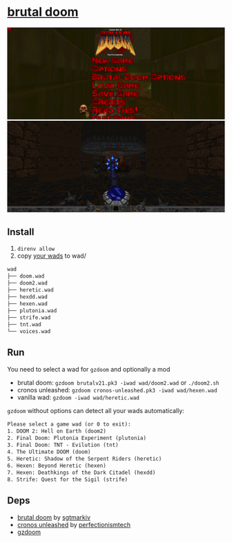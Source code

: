 # [brutal doom](https://youtu.be/oSzYliSASKc)

![](screens/brutal-doom.png)
![](screens/cronos-unleashed.png)

## Install

1. `direnv allow`
2. copy [your wads](https://zdoom.org/wiki/Category:Supported_games) to wad/

```
wad
├── doom.wad
├── doom2.wad
├── heretic.wad
├── hexdd.wad
├── hexen.wad
├── plutonia.wad
├── strife.wad
├── tnt.wad
└── voices.wad
```

## Run 

You need to select a wad for `gzdoom` and optionally a mod

* brutal doom: `gzdoom brutalv21.pk3 -iwad wad/doom2.wad` or `./doom2.sh` 
* cronos unleashed: `gzdoom cronos-unleashed.pk3 -iwad wad/hexen.wad`
* vanilla wad: `gzdoom -iwad wad/heretic.wad`

`gzdoom` without options can detect all your wads automatically:

```
Please select a game wad (or 0 to exit):
1. DOOM 2: Hell on Earth (doom2)
2. Final Doom: Plutonia Experiment (plutonia)
3. Final Doom: TNT - Evilution (tnt)
4. The Ultimate DOOM (doom)
5. Heretic: Shadow of the Serpent Riders (heretic)
6. Hexen: Beyond Heretic (hexen)
7. Hexen: Deathkings of the Dark Citadel (hexdd)
8. Strife: Quest for the Sigil (strife)
```

## Deps

* [brutal doom](https://www.moddb.com/mods/brutal-doom) by [sgtmarkiv](https://www.patreon.com/sgtmarkiv)
* [cronos unleashed](https://www.moddb.com/mods/cronos-unleashed) by [perfectionismtech](https://github.com/perfectionismtech)
* [gzdoom](https://github.com/coelckers/gzdoom)

